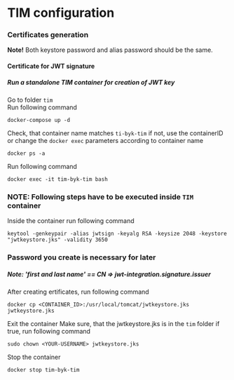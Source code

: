 # TIM configuration

### Certificates generation

**Note!** Both keystore password and alias password should be the same.

#### Certificate for JWT signature
##### Run a standalone TIM container for creation of JWT key
Go to folder `tim`  
Run following command
```
docker-compose up -d
```
Check, that container name matches `ti-byk-tim` if not, use the containerID or change the `docker exec` parameters according to container name
```
docker ps -a
```
Run following command
```
docker exec -it tim-byk-tim bash
```
### NOTE: Following steps have to be executed inside `TIM` container

Inside the container run following command
```
keytool -genkeypair -alias jwtsign -keyalg RSA -keysize 2048 -keystore "jwtkeystore.jks" -validity 3650
```

### Password you create is necessary for later
#####  Note: 'first and last name' == CN => jwt-integration.signature.issuer


After creating ertificates, run following command
```
docker cp <CONTAINER_ID>:/usr/local/tomcat/jwtkeystore.jks jwtkeystore.jks
```
Exit the container
Make sure, that the jwtkeystore.jks is in the `tim` folder if true, run following command
```
sudo chown <YOUR-USERNAME> jwtkeystore.jks
```
Stop the container
```
docker stop tim-byk-tim
```
